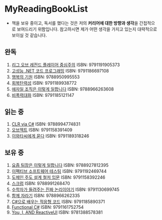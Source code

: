 # MyReadingBookList

- 책을 보유 중이고, 독서를 했다는 것은 저의 **커리어에 대한 방향과 생각**을 간접적으로 보여드리기 위함입니다. 참고하시면 제가 어떤 생각을 가지고 있는지 대략적으로 보이실 것 같습니다.

## 완독

1. [리그 오브 레전드 플레이어 중심주의](https://www.aladin.co.kr/shop/wproduct.aspx?ItemId=323999437) ISBN: 9791191905373
2. [고성능 .NET 코드 프로그래밍](https://www.aladin.co.kr/shop/wproduct.aspx?ItemId=75388863) ISBN: 9791186697108
3. [행복의 기원](https://www.aladin.co.kr/shop/wproduct.aspx?ItemId=273139330) ISBN: 9788950995553
4. [회복탄력성](https://www.aladin.co.kr/shop/wproduct.aspx?ItemId=187544571) ISBN: 9791189938772
5. [애자일 조직은 이렇게 일합니다](https://www.aladin.co.kr/shop/wproduct.aspx?ItemId=296976761&start=slayer) ISBN: 9788966263608
6. [비폭력대화](https://www.aladin.co.kr/shop/wproduct.aspx?ItemId=125174961) ISBN: 9791185121147

## 읽는 중

1. [CLR via C#](https://www.aladin.co.kr/shop/wproduct.aspx?ItemId=49012922) ISBN: 9788994774831
2. [오브젝트](https://aladin.co.kr/shop/wproduct.aspx?ItemId=193681076) ISBN: 9791158391409
3. [이와타씨에게 묻다](https://www.aladin.co.kr/shop/wproduct.aspx?ItemId=272251382) ISBN: 9791189318246

## 보유 중

1. [요즘 팀장은 이렇게 일합니다](https://www.aladin.co.kr/shop/wproduct.aspx?ItemId=274364114) ISBN: 9788927812395
2. [이펙티브 소프트웨어 테스팅](https://www.aladin.co.kr/shop/wproduct.aspx?ItemId=311329128&start=slayer) ISBN: 9791192469744
3. [도메인 주도 설계 철저 입문](https://www.aladin.co.kr/shop/wproduct.aspx?ItemId=252622256) ISBN: 9791158392246
4. [스크럼](https://www.aladin.co.kr/shop/wproduct.aspx?ItemId=2620748) ISBN: 9788991268470
6. [수학자가 들려주는 진짜 논리이야기](https://www.aladin.co.kr/shop/wproduct.aspx?ItemId=317864700&start=slayer) ISBN: 9791130699745
7. [함께 자라기](https://www.aladin.co.kr/shop/wproduct.aspx?ItemId=175977462) ISBN: 9788966262335
8. [C#으로 배우는 적응형 코드](https://www.aladin.co.kr/shop/wproduct.aspx?ItemId=70396929) ISBN: 9791185890371
9. [Functional C#](https://www.aladin.co.kr/shop/wproduct.aspx?ItemId=182496337&start=slayer) ISBN: 9791161752754
10. [You, I, AND ReactiveUI](https://www.blurb.com/b/8680442-you-i-and-reactiveui-color-hardcover) ISBN: 9781388578381